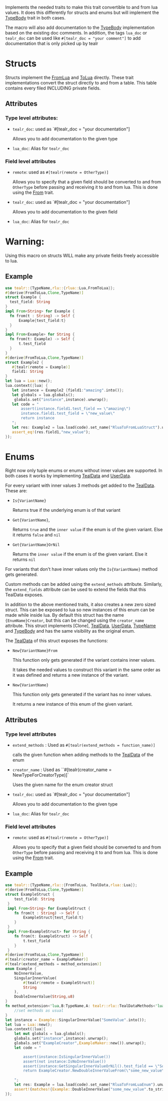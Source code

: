 Implements the needed traits to make this trait convertible to and from lua values.
It does this differently for structs and enums but will implement the [TypeBody](crate::TypeBody) trait in both cases.

The macro will also add documentation to the [TypeBody](crate::TypeBody) implementation based on the existing doc comments. In addition, the tags `lua_doc` or `tealr_doc` can be used like `#[tealr_doc = "your comment"]` to add documentation that is only picked up by tealr 
# Structs
Structs implement the [FromLua](rlua::FromLua) and [ToLua](rlua::ToLua) directly.
These trait implementations convert the struct directly to and from a table. This table contains every filed INCLUDING private fields.
## Attributes
### Type level attributes:
- `tealr_doc`: used as `#[tealr_doc = "your documentation"]

    Allows you to add documentation to the given type

- `lua_doc`: Alias for `tealr_doc`
### Field level attributes
- `remote`: used as `#[tealr(remote = OtherType)]`
    
    Allows you to specify that a given field should be converted to and from `OtherType` before passing and receiving it to and from lua.
    This is done using the [From<T>](std::convert::From) trait.

- `tealr_doc`: used as `#[tealr_doc = "your documentation"]

    Allows you to add documentation to the given field

- `lua_doc`: Alias for `tealr_doc`
# Warning:
Using this macro on structs WILL make any private fields freely accessible to lua.

## Example

```rust
use tealr::{TypeName,rlu::{rlua::Lua,FromToLua}};
#[derive(FromToLua,Clone,TypeName)]
struct Example {
  test_field: String
}
impl From<String> for Example {
  fn from(t : String) -> Self {
      Example{test_field:t}
  }
}
impl From<Example> for String {
  fn from(t: Example) -> Self {
      t.test_field
  }
}
#[derive(FromToLua,Clone,TypeName)]
struct Example2 {
   #[tealr(remote = Example)]
   field1: String
}
let lua = Lua::new();
lua.context(|lua| {
   let instance = Example2 {field1:"amazing".into()};
   let globals = lua.globals();
    globals.set("instance",instance).unwrap();
   let code = "
       assert(instance.field1.test_field == \"amazing\")
       instance.field1.test_field = \"new_value\"
       return instance
   ";
   let res: Example2 = lua.load(code).set_name("RluaToFromLuaStruct").unwrap().eval().unwrap();
   assert_eq!(res.field1,"new_value");
});
```
# Enums
Right now only tuple enums or enums without inner values are supported.
In both cases it works by implementing [TealData](crate::rlu::TealData) and [UserData](rlua::UserData).

For every variant with inner values 3 methods get added to the [TealData](crate::rlu::TealData). These are:

 - `Is{VariantName}`
    
    Returns true if the underlying enum is of that variant
 - `Get{VariantName}`,
    
    Returns `true` and the `inner value` if the enum is of the given variant. Else it returns `false` and `nil`
 - `Get{VariantName}OrNil`
    
    Returns the `inner value` if the enum is of the given variant. Else it returns `nil`

For variants that don't have inner values only the `Is{VariantName}` method gets generated.

Custom methods can be added using the `extend_methods` attribute.
Similarly, the `extend_fields` attribute can be used to extend the fields that this TealData exposes.

In addition to the above mentioned traits, it also creates a new zero sized struct. This can be exposed to lua so new instances of this enum can be made while inside lua.
By default this struct has the name `{EnumName}Creator`, but this can be changed using the `creator_name` attribute.
This struct implements [Clone], [TealData](crate::rlu::TealData), [UserData](rlua::UserData), [TypeName](crate::TypeName) and [TypeBody](crate::TypeBody)
and has the same visibility as the original enum.

The [TealData](crate::rlu::TealData) of this struct exposes the functions:
 - `New{VariantName}From`
    
    This function only gets generated if the variant contains inner values.
    
    It takes the needed values to construct this variant in the same order as it was defined and returns a new instance of the variant.

 - `New{VariantName}`
    
    This function only gets generated if the variant has no inner values.
    
    It returns a new instance of this enum of the given variant.
## Attributes
### Type level attributes
 - `extend_methods` : Used as `#[tealr(extend_methods = function_name)]`

    calls the given function when adding methods to the [TealData](crate::rlu::TealData) of the enum

- `creator_name` : Used as ``#[tealr(creator_name = NewTypeForCreatorType)]`

    Uses the given name for the enum creator struct

- `tealr_doc`: used as `#[tealr_doc = "your documentation"]

    Allows you to add documentation to the given type

- `lua_doc`: Alias for `tealr_doc`

 ### Field level attributes

 - `remote`: used as `#[tealr(remote = OtherType)]`
   
    Allows you to specify that a given field should be converted to and from `OtherType` before passing and receiving it to and from lua.
    This is done using the [From<T>](std::convert::From) trait.
## Example

```rust
use tealr::{TypeName,rlu::{FromToLua, TealData,rlua::Lua}};
#[derive(FromToLua,Clone,TypeName)]
struct ExampleStruct {
    test_field: String
 }
 impl From<String> for ExampleStruct {
    fn from(t : String) -> Self {
        ExampleStruct{test_field:t}
    }
 }
 impl From<ExampleStruct> for String {
    fn from(t: ExampleStruct) -> Self {
        t.test_field
    }
 }
#[derive(FromToLua,Clone,TypeName)]
#[tealr(creator_name = ExampleMaker)]
#[tealr(extend_methods = method_extension)]
enum Example {
    NoInnerValue,
    SingularInnerValue(
        #[tealr(remote = ExampleStruct)]
        String
    ),
    DoubleInnerValue(String,u8)
}
fn method_extension<'lua,B:TypeName,A: tealr::rlu::TealDataMethods<'lua,B>>(fields: &mut A) {
    //set methods as usual
}
let instance = Example::SingularInnerValue("SomeValue".into());
let lua = Lua::new();
lua.context(|lua|{
    let mut globals = lua.globals();
    globals.set("instance",instance).unwrap();
    globals.set("ExampleCreator",ExampleMaker::new()).unwrap();
    let code = "

        assert(instance:IsSingularInnerValue())
        assert(not instance:IsNoInnerValue())
        assert(instance:GetSingularInnerValueOrNil().test_field == \"SomeValue\")
        return ExampleCreator.NewDoubleInnerValueFrom(\"some_new_value\",2)
        
    ";
    let res: Example = lua.load(code).set_name("RluaToFromLuaEnum").unwrap().eval().unwrap();
    assert!(matches!{Example::DoubleInnerValue("some_new_value".to_string(),5),res});
});
```
